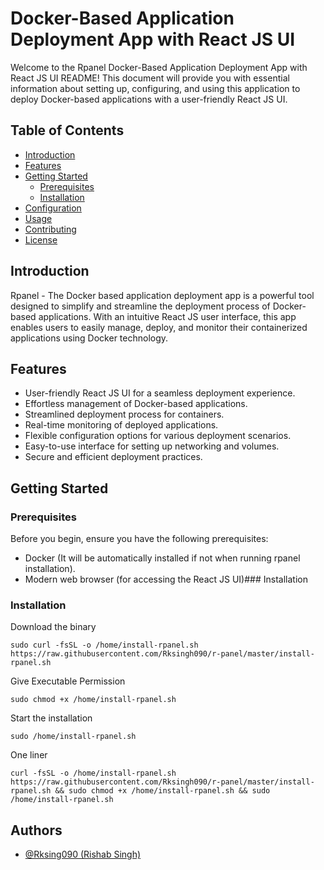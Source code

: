 # Docker-Based Application Deployment App with React JS UI

Welcome to the Rpanel Docker-Based Application Deployment App with React JS UI README! This document will provide you with essential information about setting up, configuring, and using this application to deploy Docker-based applications with a user-friendly React JS UI.

## Table of Contents

- [Introduction](#introduction)
- [Features](#features)
- [Getting Started](#getting-started)
  - [Prerequisites](#prerequisites)
  - [Installation](#installation)
- [Configuration](#configuration)
- [Usage](#usage)
- [Contributing](#contributing)
- [License](#license)

## Introduction

Rpanel - The Docker based application deployment app is a powerful tool designed to simplify and streamline the deployment process of Docker-based applications. With an intuitive React JS user interface, this app enables users to easily manage, deploy, and monitor their containerized applications using Docker technology.

## Features

- User-friendly React JS UI for a seamless deployment experience.
- Effortless management of Docker-based applications.
- Streamlined deployment process for containers.
- Real-time monitoring of deployed applications.
- Flexible configuration options for various deployment scenarios.
- Easy-to-use interface for setting up networking and volumes.
- Secure and efficient deployment practices.

## Getting Started

### Prerequisites

Before you begin, ensure you have the following prerequisites:

- Docker (It will be automatically installed if not when running rpanel installation).
- Modern web browser (for accessing the React JS UI)### Installation

### Installation


Download the binary 
```
sudo curl -fsSL -o /home/install-rpanel.sh https://raw.githubusercontent.com/Rksingh090/r-panel/master/install-rpanel.sh
```

Give Executable Permission 
```
sudo chmod +x /home/install-rpanel.sh
```

Start the installation
```
sudo /home/install-rpanel.sh
```
One liner
```
curl -fsSL -o /home/install-rpanel.sh https://raw.githubusercontent.com/Rksingh090/r-panel/master/install-rpanel.sh && sudo chmod +x /home/install-rpanel.sh && sudo /home/install-rpanel.sh
```


## Authors

- [@Rksing090 (Rishab Singh)](https://www.github.com/Rksingh090)
